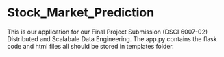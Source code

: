 # Stock_Market_Prediction
This is our application for our Final Project Submission (DSCI 6007-02) Distributed and Scalabale Data Engineering.
The app.py contains the flask code and html files all should be stored in templates folder.
